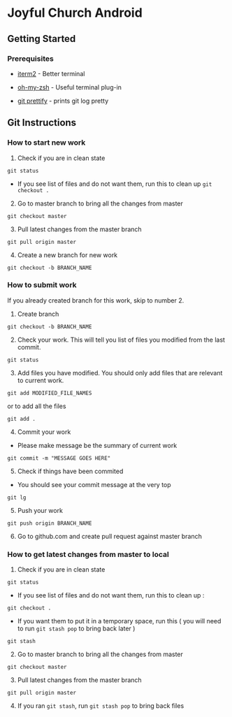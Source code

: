 # Joyful Church Android

## Getting Started

### Prerequisites


* [iterm2](https://www.iterm2.com/) - Better terminal

* [oh-my-zsh](https://github.com/robbyrussell/oh-my-zsh) - Useful terminal plug-in

* [git prettify](https://coderwall.com/p/euwpig/a-better-git-log) - prints git log pretty


## Git Instructions

### How to start new work

1. Check if you are in clean state
```
git status
```

* If you see list of files and do not want them, run this to clean up `git checkout .`


2. Go to master branch to bring all the changes from master
```
git checkout master
```


3. Pull latest changes from the master branch
```
git pull origin master
```


4. Create a new branch for new work
```
git checkout -b BRANCH_NAME
```


### How to submit work

If you already created branch for this work, skip to number 2.

1. Create branch
```
git checkout -b BRANCH_NAME
```

2. Check your work. This will tell you list of files you modified from the last commit.
```
git status
```

3. Add files you have modified. You should only add files that are relevant to current work. 
```
git add MODIFIED_FILE_NAMES
```

or to add all the files
```
git add .
```


4. Commit your work 
* Please make message be the summary of current work
```
git commit -m "MESSAGE GOES HERE"
``` 


5. Check if things have been commited
* You should see your commit message at the very top
```
git lg
```

5. Push your work
```
git push origin BRANCH_NAME
```

6. Go to github.com and create pull request against master branch


### How to get latest changes from master to local

1. Check if you are in clean state
```
git status
```

* If you see list of files and do not want them, run this to clean up : 
```
git checkout .
```

* If you want them to put it in a temporary space, run this ( you will need to run `git stash pop` to bring back later )
```
git stash
``` 


2. Go to master branch to bring all the changes from master
```
git checkout master
```

3. Pull latest changes from the master branch
```
git pull origin master
```

4. If you ran `git stash`, run `git stash pop` to bring back files
